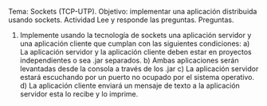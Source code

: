 Tema: Sockets (TCP-UTP).
Objetivo: implementar una aplicación distribuida usando sockets.
Actividad
Lee y responde las preguntas.
Preguntas.
1. Implemente usando la tecnología de sockets una aplicación servidor y
una aplicación cliente que cumplan con las siguientes condiciones:
a) La aplicación servidor y la aplicación cliente deben estar en
proyectos independientes o sea .jar separados.
b) Ambas aplicaciones serán levantadas desde la consola a través
de los .jar
c) La aplicación servidor estará escuchando por un puerto no
ocupado por el sistema operativo.
d) La aplicación cliente enviará un mensaje de texto a la aplicación
servidor esta lo recibe y lo imprime.
